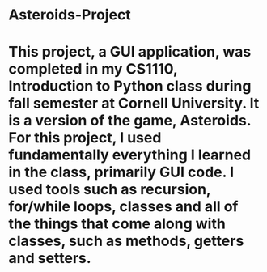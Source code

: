 # Asteroids-Project
# This project, a GUI application, was completed in my CS1110, Introduction to Python class during fall semester at Cornell University. It is a version of the game, Asteroids. For this project, I used fundamentally everything I learned in the class, primarily GUI code. I used tools such as recursion, for/while loops, classes and all of the things that come along with classes, such as methods, getters and setters. 
